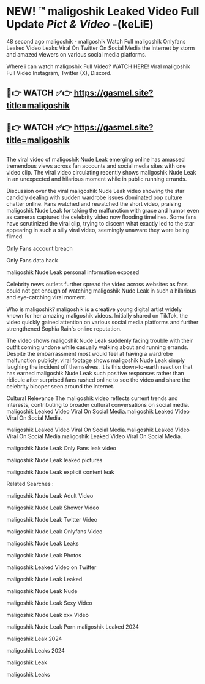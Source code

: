 # NEW! ™ maligoshik Leaked Video Full Update *Pict & Video* -(keLiE)
48 second ago maligoshik - maligoshik Watch Full maligoshik Onlyfans Leaked Video Leaks Viral On Twitter On Social Media the internet by storm and amazed viewers on various social media platforms.

Where i can watch maligoshik Full Video? WATCH HERE! Viral maligoshik Full Video Instagram, Twitter (X), Discord.

## 🔴👉 WATCH ✅👉 https://gasmel.site?title=maligoshik
## 🔴👉 WATCH ✅👉 https://gasmel.site?title=maligoshik
##

The viral video of maligoshik Nude Leak emerging online has amassed tremendous views across fan accounts and social media sites with one video clip. The viral video circulating recently shows maligoshik Nude Leak in an unexpected and hilarious moment while in public running errands.


Discussion over the viral maligoshik Nude Leak video showing the star candidly dealing with sudden wardrobe issues dominated pop culture chatter online. Fans watched and rewatched the short video, praising maligoshik Nude Leak for taking the malfunction with grace and humor even as cameras captured the celebrity video now flooding timelines. Some fans have scrutinized the viral clip, trying to discern what exactly led to the star appearing in such a silly viral video, seemingly unaware they were being filmed.


Only Fans account breach

Only Fans data hack

maligoshik Nude Leak personal information exposed

Celebrity news outlets further spread the video across websites as fans could not get enough of watching maligoshik Nude Leak in such a hilarious and eye-catching viral moment.


Who is maligoshik? maligoshik is a creative young digital artist widely known for her amazing maligoshik videos. Initially shared on TikTok, the video quickly gained attention on various social media platforms and further strengthened Sophia Rain's online reputation.

The video shows maligoshik Nude Leak suddenly facing trouble with their outfit coming undone while casually walking about and running errands. Despite the embarrassment most would feel at having a wardrobe malfunction publicly, viral footage shows maligoshik Nude Leak simply laughing the incident off themselves. It is this down-to-earth reaction that has earned maligoshik Nude Leak such positive responses rather than ridicule after surprised fans rushed online to see the video and share the celebrity blooper seen around the internet.

Cultural Relevance The maligoshik video reflects current trends and interests, contributing to broader cultural conversations on social media.
maligoshik Leaked Video Viral On Social Media.maligoshik Leaked Video Viral On Social Media.

maligoshik Leaked Video Viral On Social Media.maligoshik Leaked Video Viral On Social Media.maligoshik Leaked Video Viral On Social Media.

maligoshik Nude Leak Only Fans leak video

maligoshik Nude Leak leaked pictures

maligoshik Nude Leak explicit content leak

Related Searches :


maligoshik Nude Leak Adult Video

maligoshik Nude Leak Shower Video

maligoshik Nude Leak Twitter Video

maligoshik Nude Leak Onlyfans Video

maligoshik Nude Leak Leaks

maligoshik Nude Leak Photos

maligoshik Leaked Video on Twitter

maligoshik Nude Leak Leaked

maligoshik Nude Leak Nude

maligoshik Nude Leak Sexy Video

maligoshik Nude Leak xxx Video

maligoshik Nude Leak Porn
maligoshik Leaked 2024

maligoshik Leak 2024

maligoshik Leaks 2024

maligoshik Leak

maligoshik Leaks

